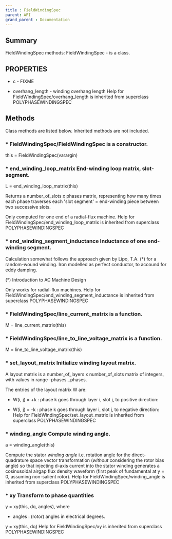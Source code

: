 ```yaml
---
title : FieldWindingSpec
parent: API
grand_parent : Documentation
---
```

## Summary
FieldWindingSpec methods:
FieldWindingSpec - is a class.
## PROPERTIES
* c - FIXME

* overhang_length - winding overhang length
Help for FieldWindingSpec/overhang_length is inherited from superclass POLYPHASEWINDINGSPEC

## Methods
Class methods are listed below. Inherited methods are not included.
### * FieldWindingSpec/FieldWindingSpec is a constructor.
this = FieldWindingSpec(varargin)

### * end_winding_loop_matrix End-winding loop matrix, slot-segment.

L = end_winding_loop_matrix(this)

Returns a number_of_slots x phases matrix, representing how many
times each phase traverses each 'slot segment' = end-winding
piece between two successive slots.

Only computed for one end of a radial-flux machine.
Help for FieldWindingSpec/end_winding_loop_matrix is inherited from superclass POLYPHASEWINDINGSPEC

### * end_winding_segment_inductance Inductance of one end-winding segment.

Calculation somewhat follows the approach given by Lipo, T.A. (*) for a random-wound
winding. Iron modelled as perfect conductor, to accound for eddy damping.

(*) Introduction to AC Machine Design

Only works for radial-flux machines.
Help for FieldWindingSpec/end_winding_segment_inductance is inherited from superclass POLYPHASEWINDINGSPEC

### * FieldWindingSpec/line_current_matrix is a function.
M = line_current_matrix(this)

### * FieldWindingSpec/line_to_line_voltage_matrix is a function.
M = line_to_line_voltage_matrix(this)

### * set_layout_matrix Initialize winding layout matrix.

A layout matrix is a number_of_layers x number_of_slots matrix of
integers, with values in range -phases...phases.

The entries of the layout matrix W are:

*  W(i, j) = +k : phase k goes through layer i, slot j, to
positive direction:

* W(i, j) = -k : phase k goes through layer i, slot j, to
negative direction:
Help for FieldWindingSpec/set_layout_matrix is inherited from superclass POLYPHASEWINDINGSPEC

### * winding_angle Compute winding angle.

a = winding_angle(this)

Compute the stator *winding angle* i.e. rotation angle for the
direct-quadrature space vector transformation (*without* considering the
rotor bias angle) so that injecting d-axis current into the stator winding
generates a cosinusoidal airgap flux
density waveform (first peak of fundamental at y = 0, assuming
non-salient rotor).
Help for FieldWindingSpec/winding_angle is inherited from superclass POLYPHASEWINDINGSPEC

### * xy Transform to phase quantities

y = xy(this, dq, angles), where

* angles : (rotor) angles in electrical degrees.

y = xy(this, dq)
Help for FieldWindingSpec/xy is inherited from superclass POLYPHASEWINDINGSPEC

